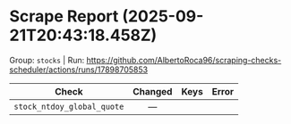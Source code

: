 # Scrape Report (2025-09-21T20:43:18.458Z)

Group: `stocks`  |  Run: https://github.com/AlbertoRoca96/scraping-checks-scheduler/actions/runs/17898705853

| Check | Changed | Keys | Error |
|---|:---:|:--|:--|
| `stock_ntdoy_global_quote` | — |  |  |
